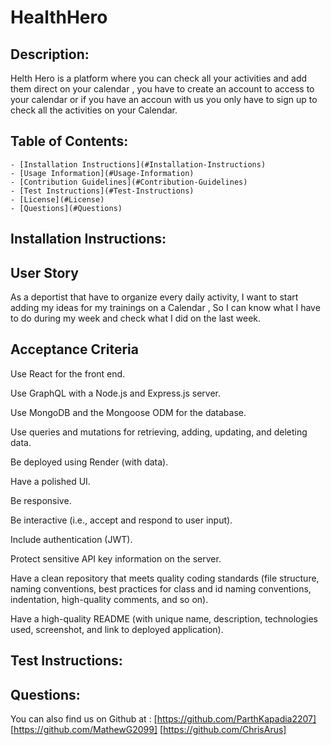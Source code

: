# HealthHero
## Description:
Helth Hero is a platform where you can check all your activities and add them direct on your calendar , you have to create an account to access to your calendar or if you have an accoun with us you only have to sign up to check all the activities on your Calendar.

## Table of Contents:
    - [Installation Instructions](#Installation-Instructions)
    - [Usage Information](#Usage-Information)
    - [Contribution Guidelines](#Contribution-Guidelines)
    - [Test Instructions](#Test-Instructions)
    - [License](#License)
    - [Questions](#Questions)

## Installation Instructions:
    
 ## User Story
 As a deportist that have to organize every daily activity, I want to start adding my ideas for my trainings on a Calendar , So I can know what I have to do during my week and check what I did on the last week.

 ## Acceptance Criteria
 Use React for the front end.

Use GraphQL with a Node.js and Express.js server.

Use MongoDB and the Mongoose ODM for the database.

Use queries and mutations for retrieving, adding, updating, and deleting data.

Be deployed using Render (with data).

Have a polished UI.

Be responsive.

Be interactive (i.e., accept and respond to user input).

Include authentication (JWT).

Protect sensitive API key information on the server.

Have a clean repository that meets quality coding standards (file structure, naming conventions, best practices for class and id naming conventions, indentation, high-quality comments, and so on).

Have a high-quality README (with unique name, description, technologies used, screenshot, and link to deployed application).

 ## Test Instructions:

## Questions:
You can also find us on Github at :
 [https://github.com/ParthKapadia2207]
[https://github.com/MathewG2099]
[https://github.com/ChrisArus] 
